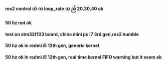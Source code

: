 #### ros2 control ထဲ က  loop_rate သ ည်  20,30,40 ok 
#### 50 hz not ok
#### test on stm32f103 board, china mini pc i7 3rd gen,ros2 humble
#### 50 hz ok in redmi i5 12th gen, generic kernel
####  50 hz ok in redmi i5 12th gen, real time kernel FIFO warning but it seem     ok
